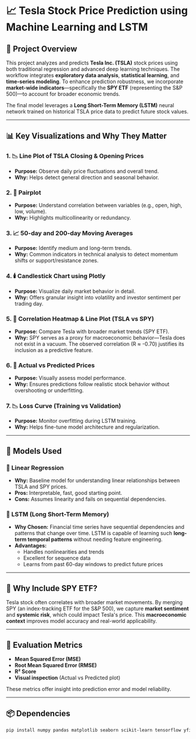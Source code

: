# 📈 Tesla Stock Price Prediction using Machine Learning and LSTM

## 🚀 Project Overview

This project analyzes and predicts **Tesla Inc. (TSLA)** stock prices using both traditional regression and advanced deep learning techniques. The workflow integrates **exploratory data analysis**, **statistical learning**, and **time-series modeling**. To enhance prediction robustness, we incorporate **market-wide indicators**—specifically the **SPY ETF** (representing the S&P 500)—to account for broader economic trends.

The final model leverages a **Long Short-Term Memory (LSTM)** neural network trained on historical TSLA price data to predict future stock values.

---

## 📊 Key Visualizations and Why They Matter

### 1. 📉 Line Plot of TSLA Closing & Opening Prices
- **Purpose:** Observe daily price fluctuations and overall trend.
- **Why:** Helps detect general direction and seasonal behavior.

### 2. 🔄 Pairplot
- **Purpose:** Understand correlation between variables (e.g., open, high, low, volume).
- **Why:** Highlights multicollinearity or redundancy.

### 3. 📈 50-day and 200-day Moving Averages
- **Purpose:** Identify medium and long-term trends.
- **Why:** Common indicators in technical analysis to detect momentum shifts or support/resistance zones.

### 4. 🕯️ Candlestick Chart using Plotly
- **Purpose:** Visualize daily market behavior in detail.
- **Why:** Offers granular insight into volatility and investor sentiment per trading day.

### 5. 🔗 Correlation Heatmap & Line Plot (TSLA vs SPY)
- **Purpose:** Compare Tesla with broader market trends (SPY ETF).
- **Why:** SPY serves as a proxy for macroeconomic behavior—Tesla does not exist in a vacuum. The observed correlation (R ≈ -0.70) justifies its inclusion as a predictive feature.

### 6. 🧠 Actual vs Predicted Prices
- **Purpose:** Visually assess model performance.
- **Why:** Ensures predictions follow realistic stock behavior without overshooting or underfitting.

### 7. 📉 Loss Curve (Training vs Validation)
- **Purpose:** Monitor overfitting during LSTM training.
- **Why:** Helps fine-tune model architecture and regularization.

---

## 🧠 Models Used

### 🔹 Linear Regression
- **Why:** Baseline model for understanding linear relationships between TSLA and SPY prices.
- **Pros:** Interpretable, fast, good starting point.
- **Cons:** Assumes linearity and fails on sequential dependencies.

### 🔹 LSTM (Long Short-Term Memory)
- **Why Chosen:** Financial time series have sequential dependencies and patterns that change over time. LSTM is capable of learning such **long-term temporal patterns** without needing feature engineering.
- **Advantages:**
  - Handles nonlinearities and trends
  - Excellent for sequence data
  - Learns from past 60-day windows to predict future prices

---

## 🔄 Why Include SPY ETF?

Tesla stock often correlates with broader market movements. By merging SPY (an index-tracking ETF for the S&P 500), we capture **market sentiment** and **systemic risk**, which could impact Tesla's price. This **macroeconomic context** improves model accuracy and real-world applicability.

---

## 🧪 Evaluation Metrics

- **Mean Squared Error (MSE)**
- **Root Mean Squared Error (RMSE)**
- **R² Score**
- **Visual inspection** (Actual vs Predicted plot)

These metrics offer insight into prediction error and model reliability.

---

## 📦 Dependencies

```bash
pip install numpy pandas matplotlib seaborn scikit-learn tensorflow yfinance plotly
